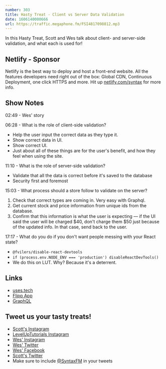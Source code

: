 ```yaml
---
number: 303
title: Hasty Treat - Client vs Server Data Validation
date: 1606140000666
url: https://traffic.megaphone.fm/FSI4817098812.mp3
---
```


In this Hasty Treat, Scott and Wes talk about client- and server-side validation, and what each is used for!

## Netlify - Sponsor
Netlify is the best way to deploy and host a front-end website. All the features developers need right out of the box: Global CDN, Continuous Deployment, one click HTTPS and more. Hit up [netlify.com/syntax](https://netlify.com/syntax) for more info.

## Show Notes

02:49 - Wes' story

06:28 - What is the role of client-side validation?
* Help the user input the correct data as they type it.
* Show correct data in UI.
* Show correct UI.
* Just about all of these things are for the user's benefit, and how they feel when using the site.

11:10 - What is the role of server-side validation?
* Validate that all the data is correct before it's saved to the database
* Security first and foremost

15:03 - What process should a store follow to validate on the server?
1. Check that correct types are coming in. Very easy with Graphql.
2. Get current stock and price information from unique ids from the database.
3. Confirm that this information is what the user is expecting — if the UI said the user will be charged $40, don't charge them $50 just because of the updated info. In that case, send back to the user.

17:17 - What do you do if you don't want people messing with your React state?
* `@fvilers/disable-react-devtools`
* `if (process.env.NODE_ENV === 'production') disableReactDevTools()`
* We do this on LUT. Why? Because it's a deterrent.

## Links
* [uses.tech](https://uses.tech/)
* [Flipp App](https://flipp.com/home)
* [GraphQL](https://graphql.org/)

## Tweet us your tasty treats!
* [Scott's Instagram](https://www.instagram.com/stolinski/)
* [LevelUpTutorials Instagram](https://www.instagram.com/LevelUpTutorials/)
* [Wes' Instagram](https://www.instagram.com/wesbos/)
* [Wes' Twitter](https://twitter.com/wesbos)
* [Wes' Facebook](https://www.facebook.com/wesbos.developer)
* [Scott's Twitter](https://twitter.com/stolinski)
* Make sure to include [@SyntaxFM](https://twitter.com/SyntaxFM) in your tweets
